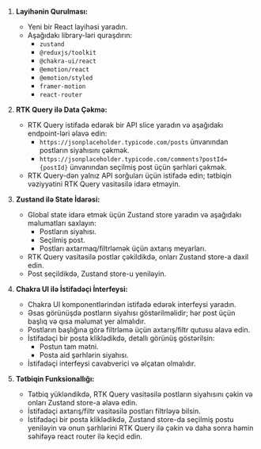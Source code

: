 1. **Layihənin Qurulması:**
   - Yeni bir React layihəsi yaradın.
   - Aşağıdakı library-ləri quraşdırın:
     - `zustand`
     - `@reduxjs/toolkit`
     - `@chakra-ui/react`
     - `@emotion/react`
     - `@emotion/styled`
     - `framer-motion`
     - `react-router`

2. **RTK Query ilə Data Çəkmə:**
   - RTK Query istifadə edərək bir API slice yaradın və aşağıdakı endpoint-ləri əlavə edin:
     - `https://jsonplaceholder.typicode.com/posts` ünvanından postların siyahısını çəkmək.
     - `https://jsonplaceholder.typicode.com/comments?postId={postId}` ünvanından seçilmiş post üçün şərhləri çəkmək.
   - RTK Query-dən yalnız API sorğuları üçün istifadə edin; tətbiqin vəziyyətini RTK Query vasitəsilə idarə etməyin.

3. **Zustand ilə State İdarəsi:**
   - Global state idarə etmək üçün Zustand store yaradın və aşağıdakı məlumatları saxlayın:
     - Postların siyahısı.
     - Seçilmiş post.
     - Postları axtarmaq/filtrləmək üçün axtarış meyarları.
   - RTK Query vasitəsilə postlar çəkildikdə, onları Zustand store-a daxil edin.
   - Post seçildikdə, Zustand store-u yeniləyin.

4. **Chakra UI ilə İstifadəçi İnterfeysi:**
   - Chakra UI komponentlərindən istifadə edərək interfeysi yaradın.
   - Əsas görünüşdə postların siyahısı göstərilməlidir; hər post üçün başlıq və qısa məlumat yer almalıdır.
   - Postların başlığına görə filtrləmə üçün axtarış/filtr qutusu əlavə edin.
   - İstifadəçi bir posta kliklədikdə, detallı görünüş göstərilsin:
     - Postun tam mətni.
     - Posta aid şərhlərin siyahısı.
   - İstifadəçi interfeysi cavabverici və əlçatan olmalıdır.

5. **Tətbiqin Funksionallığı:**
   - Tətbiq yükləndikdə, RTK Query vasitəsilə postların siyahısını çəkin və onları Zustand store-a əlavə edin.
   - İstifadəçi axtarış/filtr vasitəsilə postları filtrləyə bilsin.
   - İstifadəçi bir posta kliklədikdə, Zustand store-da seçilmiş postu yeniləyin və onun şərhlərini RTK Query ilə çəkin və daha sonra həmin səhifəyə react router ilə keçid edin.

